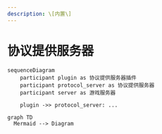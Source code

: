 ```yaml
---
description: \[内置\]
---
```


# 协议提供服务器

```mermaid
sequenceDiagram
    participant plugin as 协议提供服务器插件
    participant protocol_server as 协议提供服务器
    participant server as 游戏服务器
    
    plugin ->> protocol_server: ...
```

```mermaid
graph TD
  Mermaid --> Diagram
```
